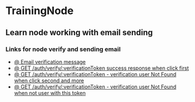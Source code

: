 # TrainingNode

## Learn node working with email sending

### Links for node verify and sending email

- [@ Email verification message](https://prnt.sc/twnrkn)
- [@ GET /auth/verify/:verificationToken success response when click first](https://prnt.sc/twnv7l)
- [@ GET /auth/verify/:verificationToken - verification user Not Found when click second and more](https://prnt.sc/twnvex)
- [@ GET /auth/verify/:verificationToken - verification user Not Found when not user with this token](https://prnt.sc/twnwgj)

